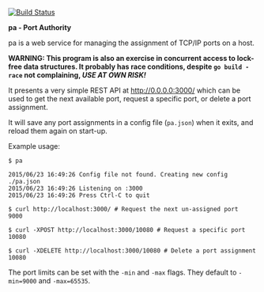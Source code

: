 [![Build Status](https://drone.io/github.com/Intermernet/pa/status.png)](https://drone.io/github.com/Intermernet/pa/latest)

__pa - Port Authority__

pa is a web service for managing the assignment of TCP/IP ports on a host.

__WARNING: This program is also an exercise in concurrent access to lock-free data structures. It probably has race conditions, despite `go build -race` not complaining, *USE AT OWN RISK!*__

It presents a very simple REST API at http://0.0.0.0:3000/ which can be used to get the next available port, request a specific port, or delete a port assignment.

It will save any port assignments in a config file (`pa.json`) when it exits, and reload them again on start-up.

Example usage:

    $ pa

    2015/06/23 16:49:26 Config file not found. Creating new config ./pa.json
    2015/06/23 16:49:26 Listening on :3000
    2015/06/23 16:49:26 Press Ctrl-C to quit

    $ curl http://localhost:3000/ # Request the next un-assigned port
    9000

    $ curl -XPOST http://localhost:3000/10080 # Request a specific port
    10080

    $ curl -XDELETE http://localhost:3000/10080 # Delete a port assignment
    10080

The port limits can be set with the `-min` and `-max` flags. They default to `-min=9000` and `-max=65535`.